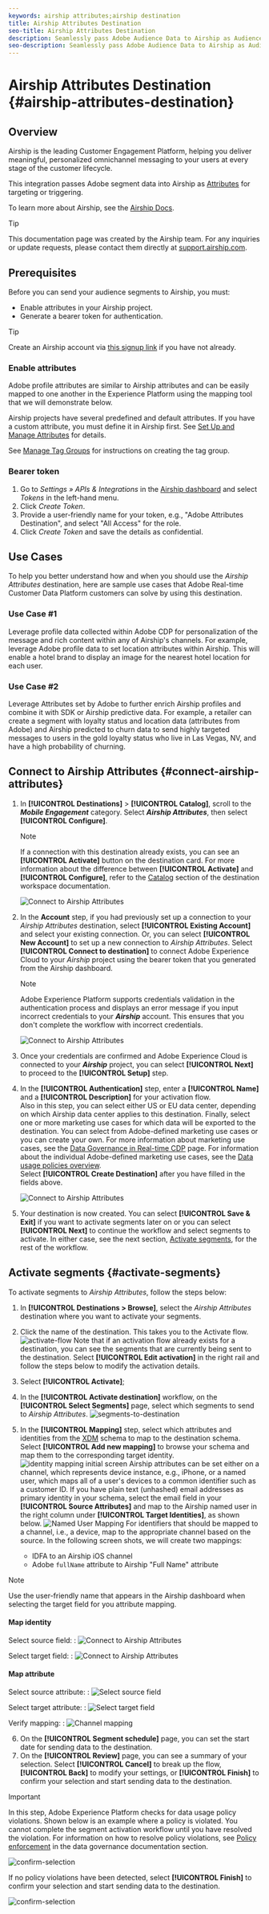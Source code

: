 ```yaml
---
keywords: airship attributes;airship destination
title: Airship Attributes Destination
seo-title: Airship Attributes Destination
description: Seamlessly pass Adobe Audience Data to Airship as Audience Attributes for targeting within Airship.
seo-description: Seamlessly pass Adobe Audience Data to Airship as Audience Attributes for targeting within Airship.
---
```


# Airship Attributes Destination {#airship-attributes-destination}



## Overview

Airship is the leading Customer Engagement Platform, helping you deliver meaningful, personalized omnichannel messaging to your users at every stage of the customer lifecycle.

This integration passes Adobe segment data into Airship as [Attributes](https://docs.airship.com/guides/audience/attributes/) for targeting or triggering.

To learn more about Airship, see the [Airship Docs](https://docs.airship.com).


>[!TIP]
>
>This documentation page was created by the Airship team. For any inquiries or update requests, please contact them directly at [support.airship.com](https://support.airship.com/).

## Prerequisites

Before you can send your audience segments to Airship, you must:

* Enable attributes in your Airship project.
* Generate a bearer token for authentication.

> [!TIP]
> Create an Airship account via [this signup link](https://go.airship.eu/accounts/register/plan/starter/) if you have not already.

### Enable attributes

Adobe profile attributes are similar to Airship attributes and can be easily mapped to one another in the Experience Platform using the mapping tool that we will demonstrate below.

Airship projects have several predefined and default attributes. If you have a custom attribute, you must define it in Airship first. See [Set Up and Manage Attributes](https://docs.airship.com/tutorials/audience/attributes/) for details.

See [Manage Tag Groups](https://docs.airship.com/tutorials/manage-project/messaging/tag-groups) for instructions on creating the tag group.

### Bearer token

1. Go to *Settings » APIs & Integrations* in the [Airship dashboard](https://go.airship.com) and select *Tokens* in the left-hand menu.
1. Click *Create Token*.
1. Provide a user-friendly name for your token, e.g., "Adobe Attributes Destination", and select "All Access" for the role.
1. Click *Create Token* and save the details as confidential.


## Use Cases

To help you better understand how and when you should use the *Airship Attributes* destination, here are sample use cases that Adobe Real-time Customer Data Platform customers can solve by using this destination.


### Use Case #1

Leverage profile data collected within Adobe CDP for personalization of the message and rich content within any of Airship's channels. For example, leverage Adobe profile data to set location attributes within Airship. This will enable a hotel brand to display an image for the nearest hotel location for each user.

### Use Case #2

Leverage Attributes set by Adobe to further enrich Airship profiles and combine it with SDK or Airship predictive data. For example, a retailer can create a segment with loyalty status and location data (attributes from Adobe) and Airship predicted to churn data to send highly targeted messages to users in the gold loyalty status who live in Las Vegas, NV, and have a high probability of churning.

## Connect to Airship Attributes {#connect-airship-attributes}

1. In **[!UICONTROL Destinations]** > **[!UICONTROL Catalog]**, scroll to the ***Mobile Engagement*** category. Select ***Airship Attributes***, then select **[!UICONTROL Configure]**.


    >[!NOTE]
    >
    >If a connection with this destination already exists, you can see an **[!UICONTROL Activate]** button on the destination card. For more information about the difference between **[!UICONTROL Activate]** and **[!UICONTROL Configure]**, refer to the [Catalog](/help/rtcdp/destinations/destinations-workspace.md#catalog) section of the destination workspace documentation.

    ![Connect to Airship Attributes](/help/rtcdp/destinations/assets/yourdestination1.png)

2. In the **Account** step, if you had previously set up a connection to your *Airship Attributes* destination, select **[!UICONTROL Existing Account]** and select your existing connection. Or, you can select **[!UICONTROL New Account]** to set up a new connection to *Airship Attributes*. Select **[!UICONTROL Connect to destination]** to connect Adobe Experience Cloud to your *Airship* project using the bearer token that you generated from the Airship dashboard.


    >[!NOTE]
    >
    >Adobe Experience Platform supports credentials validation in the authentication process and displays an error message if you input incorrect credentials to your ***Airship*** account. This ensures that you don't complete the workflow with incorrect credentials.

    ![Connect to Airship Attributes](/help/rtcdp/destinations/assets/airship1-connect-to-airship.png)

3. Once your credentials are confirmed and Adobe Experience Cloud is connected to your ***Airship*** project, you can select **[!UICONTROL Next]** to proceed to the **[!UICONTROL Setup]** step.

4. In the **[!UICONTROL Authentication]** step, enter a **[!UICONTROL Name]** and a **[!UICONTROL Description]** for your activation flow. <br> Also in this step, you can select either US or EU data center, depending on which Airship data center applies to this destination. Finally, select one or more marketing use cases for which data will be exported to the destination. You can select from Adobe-defined marketing use cases or you can create your own. For more information about marketing use cases, see the [Data Governance in Real-time CDP](/help/rtcdp/privacy/data-governance-overview.md#destinations) page. For information about the individual Adobe-defined marketing use cases, see the [Data usage policies overview](/help/data-governance/policies/overview.md#core-actions). <br> Select **[!UICONTROL Create Destination]** after you have filled in the fields above.

    ![Connect to Airship Attributes](/help/rtcdp/destinations/assets/airship2-select-airship-domain.png)

5. Your destination is now created. You can select **[!UICONTROL Save & Exit]** if you want to activate segments later on or you can select **[!UICONTROL Next]** to continue the workflow and select segments to activate. In either case, see the next section, [Activate segments](#activate-segments), for the rest of the workflow.

## Activate segments {#activate-segments}

To activate segments to *Airship Attributes*, follow the steps below:

1. In **[!UICONTROL Destinations > Browse]**, select the *Airship Attributes* destination where you want to activate your segments.
2. Click the name of the destination. This takes you to the Activate flow.
    ![activate-flow](/help/rtcdp/destinations/assets/yourdestination3.png)
    Note that if an activation flow already exists for a destination, you can see the segments that are currently being sent to the destination. Select **[!UICONTROL Edit activation]** in the right rail and follow the steps below to modify the activation details.
3. Select **[!UICONTROL Activate]**;
4. In the **[!UICONTROL Activate destination]** workflow, on the **[!UICONTROL Select Segments]** page, select which segments to send to *Airship Attributes*.
    ![segments-to-destination](/help/rtcdp/destinations/assets/airship3-select-segments-to-export.png)
5.  In the **[!UICONTROL Mapping]** step, select which attributes and identities from the [XDM](https://docs.adobe.com/content/help/en/experience-platform/xdm/home.html) schema to map to the destination schema. Select **[!UICONTROL Add new mapping]** to browse your schema and map them to the corresponding target identity.
![identity mapping initial screen](/help/rtcdp/destinations/assets/gcm-identity-mapping.png)
   Airship attributes can be set either on a channel, which represents device instance, e.g., iPhone, or a named user, which maps all of a user's devices to a common identifier such as a customer ID. If you have plain text (unhashed) email addresses as primary identity in your schema, select the email field in your **[!UICONTROL Source Attributes]** and map to the Airship named user in the right column under **[!UICONTROL Target Identities]**, as shown below.
   ![Named User Mapping](/help/rtcdp/destinations/assets/airshiptags7-mappingoption2.png)
   For identifiers that should be mapped to a channel, i.e., a device, map to the appropriate channel based on the source. In the following screen shots, we will create two mappings:

    * IDFA to an Airship iOS channel
    * Adobe `fullName` attribute to Airship "Full Name" attribute

>[!NOTE]
>
>Use the user-friendly name that appears in the Airship dashboard when selecting the target field for you attribute mapping.

#### Map identity

Select source field:
: ![Connect to Airship Attributes](/help/rtcdp/destinations/assets/airship5-select-source-identity.png)

Select target field:
: ![Connect to Airship Attributes](/help/rtcdp/destinations/assets/airship6-select-target-identity.png)

#### Map attribute

Select source attribute:
: ![Select source field](/help/rtcdp/destinations/assets/airship7-select-source-attributes.png)

Select target attribute:
: ![Select target field](/help/rtcdp/destinations/assets/airship8-select-target-attribute.png)

Verify mapping:
: ![Channel mapping](/help/rtcdp/destinations/assets/airship9-mapping-final.png)

6. On the **[!UICONTROL Segment schedule]** page, you can set the start date for sending data to the destination.
7. On the **[!UICONTROL Review]** page, you can see a summary of your selection. Select **[!UICONTROL Cancel]** to break up the flow, **[!UICONTROL Back]** to modify your settings, or **[!UICONTROL Finish]** to confirm your selection and start sending data to the destination.

>[!IMPORTANT]
>
>In this step, Adobe Experience Platform checks for data usage policy violations. Shown below is an example where a policy is violated. You cannot complete the segment activation workflow until you have resolved the violation. For information on how to resolve policy violations, see [Policy enforcement](/help/rtcdp/privacy/data-governance-overview.md#enforcement) in the data governance documentation section.

![confirm-selection](/help/rtcdp/destinations/assets/data-policy-violation.png)

If no policy violations have been detected, select **[!UICONTROL Finish]** to confirm your selection and start sending data to the destination.

![confirm-selection](/help/rtcdp/destinations/assets/gcm-review.png)


